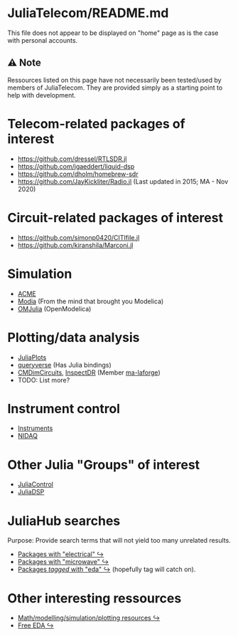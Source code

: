<!-- Reference-style links to make tables & lists more readable -->
[ACME]: <https://github.com/HSU-ANT/ACME.jl>
[CMDimCircuits]: <https://github.com/ma-laforge/CMDimCircuits.jl>
[EXTmodelling]: <https://ma-laforge.github.io/extresouces/modelling>
[EXTfreeEDA]: <https://ma-laforge.github.io/extresouces/freeeda>
[InspectDR]: <https://github.com/ma-laforge/InspectDR.jl>
[Instruments]: <https://github.com/BBN-Q/Instruments.jl>
[NIDAQ]: <https://github.com/JaneliaSciComp/NIDAQ.jl>
[ma-laforge]: <https://github.com/ma-laforge>
[Modia]: <https://github.com/ModiaSim/Modia.jl>
[OMJulia]: <https://github.com/OpenModelica/OMJulia.jl>
[JuliaControl]: <https://github.com/JuliaControl>
[JuliaDSP]: <https://github.com/JuliaDSP>
[JuliaPlots]: <https://github.com/JuliaPlots>
[queryverse]: <https://github.com/queryverse>


# JuliaTelecom/README.md
This file does not appear to be displayed on "home" page as is the case with personal accounts.

## :warning: Note
Ressources listed on this page have not necessarily been tested/used by members of JuliaTelecom. They are provided simply as a starting point to help with development.

# Telecom-related packages of interest
 - <https://github.com/dressel/RTLSDR.jl>
 - <https://github.com/jgaeddert/liquid-dsp>
 - <https://github.com/dholm/homebrew-sdr>
 - <https://github.com/JayKickliter/Radio.jl> (Last updated in 2015; MA - Nov 2020)

# Circuit-related packages of interest
 - <https://github.com/simonp0420/CITIfile.jl>
 - <https://github.com/kiranshila/Marconi.jl>

# Simulation
 - [ACME]
 - [Modia] (From the mind that brought you Modelica)
 - [OMJulia] (OpenModelica)

# Plotting/data analysis
 - [JuliaPlots]
 - [queryverse] (Has Julia bindings)
 - [CMDimCircuits], [InspectDR] (Member [ma-laforge])
 - TODO: List more?

# Instrument control
 - [Instruments]
 - [NIDAQ]

# Other Julia "Groups" of interest
 - [JuliaControl]
 - [JuliaDSP]

# JuliaHub searches
Purpose: Provide search terms that will not yield too many unrelated results.
 - [Packages with "electrical" &#x21AA;](https://juliahub.com/ui/Packages?q=electrical)
 - [Packages with "microwave" &#x21AA;](https://juliahub.com/ui/Packages?q=microwave)
 - [Packages *tagged* with "eda" &#x21AA;](https://juliahub.com/ui/Packages?t=eda) (hopefully tag will catch on).

# Other interesting ressources
 - [Math/modelling/simulation/plotting resources &#x21AA;][EXTmodelling]
 - [Free EDA &#x21AA;][EXTfreeEDA]
